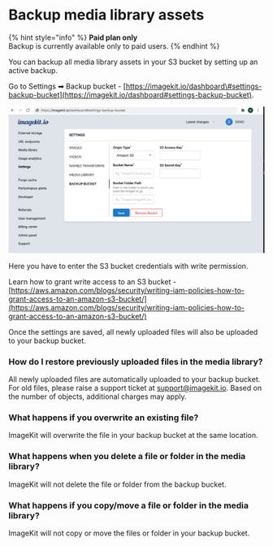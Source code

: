 # Backup media library assets

{% hint style="info" %}
**Paid plan only**  
Backup is currently available only to paid users.
{% endhint %}

You can backup all media library assets in your S3 bucket by setting up an active backup.

Go to Settings ➡ Backup bucket - [https://imagekit.io/dashboard\#settings-backup-bucket](https://imagekit.io/dashboard#settings-backup-bucket).

![](../../.gitbook/assets/image%20%2854%29.png)

Here you have to enter the S3 bucket credentials with write permission. 

Learn how to grant write access to an S3 bucket - [https://aws.amazon.com/blogs/security/writing-iam-policies-how-to-grant-access-to-an-amazon-s3-bucket/](https://aws.amazon.com/blogs/security/writing-iam-policies-how-to-grant-access-to-an-amazon-s3-bucket/)

Once the settings are saved, all newly uploaded files will also be uploaded to your backup bucket.

### How do I restore previously uploaded files in the media library?

All newly uploaded files are automatically uploaded to your backup bucket. For old files, please raise a support ticket at support@imagekit.io. Based on the number of objects, additional charges may apply.

### What happens if you overwrite an existing file?

ImageKit will overwrite the file in your backup bucket at the same location.

### What happens when you delete a file or folder in the media library?

ImageKit will not delete the file or folder from the backup bucket.

### What happens if you copy/move a file or folder in the media library?

ImageKit will not copy or move the files or folder in your backup bucket.

